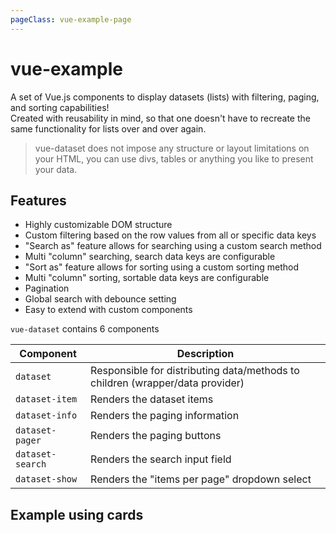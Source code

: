 ```yaml
---
pageClass: vue-example-page
---
```


# vue-example

A set of Vue.js components to display datasets (lists) with filtering, paging, and sorting capabilities!  
Created with reusability in mind, so that one doesn't have to recreate the same functionality for lists over and over again.

> vue-dataset does not impose any structure or layout limitations on your HTML, you can use divs, tables or anything you like to present your data.

## Features

- Highly customizable DOM structure
- Custom filtering based on the row values from all or specific data keys
- "Search as" feature allows for searching using a custom search method
- Multi "column" searching, search data keys are configurable
- "Sort as" feature allows for sorting using a custom sorting method
- Multi "column" sorting, sortable data keys are configurable
- Pagination
- Global search with debounce setting
- Easy to extend with custom components


`vue-dataset` contains 6 components

| Component      | Description |
| ----------- | ----------- |
| `dataset`      | Responsible for distributing data/methods to children (wrapper/data provider)       |
| `dataset-item`   | Renders the dataset items        |
| `dataset-info`   | Renders the paging information        |
| `dataset-pager`   | Renders the paging buttons        |
| `dataset-search`   | Renders the search input field        |
| `dataset-show`   | Renders the "items per page" dropdown select        |

<h2 class="mb-4">Example using cards</h2>

<!--
<vue-example file="Example1" />
-->